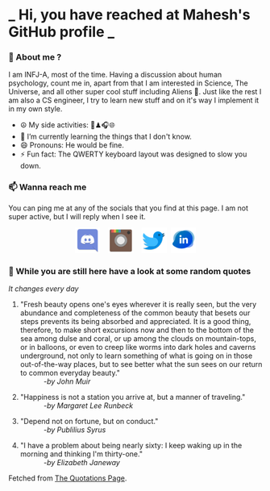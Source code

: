# **_ Hi, you have reached at Mahesh's GitHub profile _**
### 🌸 About me ?
I am INFJ-A, most of the time. Having a discussion about human psychology, count me in, apart from that I am interested in Science, The Universe, and all other super cool stuff including Aliens 🤫. Just like the rest I am also a CS engineer, I try to learn new stuff and on it's way I implement it in my own style. 
- ☮ My side activities: 🎨♟🎧🌐
- 🌱 I’m currently learning the things that I don't know.
- 😄 Pronouns: He would be fine.
- ⚡ Fun fact: The QWERTY keyboard layout was designed to slow you down.

### 📫 Wanna reach me
You can ping me at any of the socials that you find at this page. I am not super active, but I will reply when I see it.
<p align="center">
<a href="https://discordapp.com/users/733328856957714472"><img src="./Assets/Papirus-Team-Papirus-Apps-Discord.svg" height="50px" width="50px" ></a>&nbsp; &nbsp;  
<a href ="https://instagram.com/obl1v_on"><img src="./Assets/Papirus-Team-Papirus-Apps-Instagram.svg" height="50px" width="50px" ></a>&nbsp;  &nbsp; 
<a href ="https://twitter.com/MaheshN2000"><img src="./Assets/Papirus-Team-Papirus-Apps-Twitter.svg" height ="50px" width="50px" ></a>&nbsp;
<a href ="https://linkedin.com/in/mahesh2000"><img src="./Assets/in.png" height ="50px" width="50px" ></a>

</p>



### 🔰 While you are still here have a look at some random quotes
*It changes every day*

<!-- BLOG-POST-LIST:START -->
 1.  "Fresh beauty opens one's eyes wherever it is really seen, but the very abundance and completeness of the common beauty that besets our steps prevents its being absorbed and appreciated. It is a good thing, therefore, to make short excursions now and then to the bottom of the sea among dulse and coral, or up among the clouds on mountain-tops, or in balloons, or even to creep like worms into dark holes and caverns underground, not only to learn something of what is going on in those out-of-the-way places, but to see better what the sun sees on our return to common everyday beauty." <br> &emsp;&emsp;&emsp; <i>-by John Muir</i> 

 2.  "Happiness is not a station you arrive at, but a manner of traveling." <br> &emsp;&emsp;&emsp; <i>-by Margaret Lee Runbeck</i> 

 3.  "Depend not on fortune, but on conduct." <br> &emsp;&emsp;&emsp; <i>-by Publilius Syrus</i> 

 4.  "I have a problem about being nearly sixty: I keep waking up in the morning and thinking I'm thirty-one." <br> &emsp;&emsp;&emsp; <i>-by Elizabeth Janeway</i> 
<!-- BLOG-POST-LIST:END -->
Fetched from <a href="http://www.quotationspage.com/data/mqotd.rss"> The Quotations Page</a>.
<!-- The above quotes are fetched from " http://www.quotationspage.com/data/mqotd.rss " and the github action used was gautamkrishnar/blog-post-workflow@master -->
